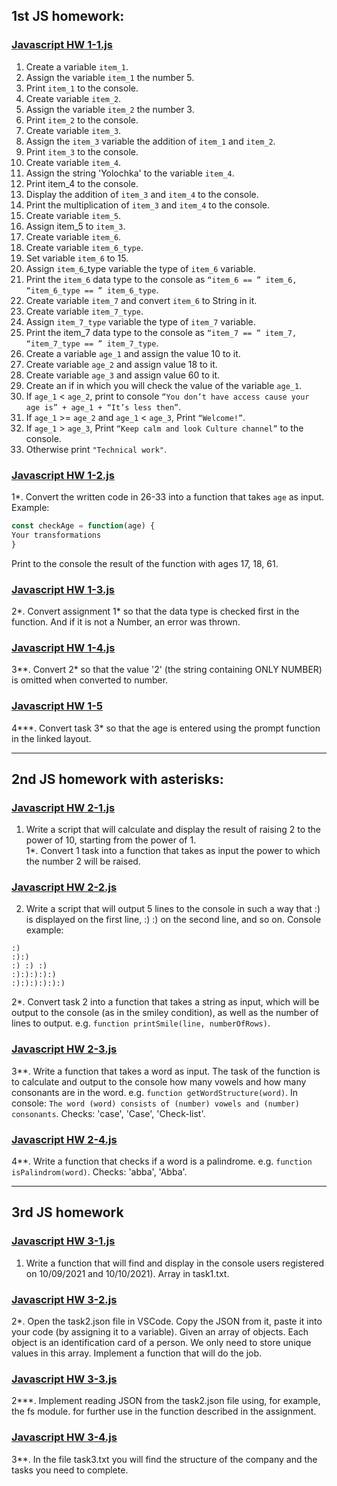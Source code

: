 ## 1st JS homework:

### [Javascript HW 1-1.js](https://github.com/NeonilaH/Javascript/blob/main/Javascript%20HW%201-1.js)

 1. Create a variable `item_1`.
 2. Assign the variable `item_1` the number 5.
 3. Print `item_1` to the console.
 4. Create variable `item_2`.
 5. Assign the variable `item_2` the number 3.
 6. Print `item_2` to the console.
 7. Create variable `item_3`.
 8. Assign the `item_3` variable the addition of `item_1` and `item_2`.
 9. Print `item_3` to the console.
 10. Create variable `item_4`.
 11. Assign the string 'Yolochka' to the variable `item_4`.
 12. Print item_4 to the console.
 13. Display the addition of `item_3` and `item_4` to the console.
 14. Print the multiplication of `item_3` and `item_4` to the console.
 15. Create variable `item_5`.
 16. Assign item_5 to `item_3`.
 17. Create variable `item_6`.
 18. Create variable `item_6_type`.
 19. Set variable `item_6` to 15.
 20. Assign `item_6`_type variable the type of `item_6` variable.
 21. Print the `item_6` data type to the console as `“item_6 == ” item_6, “item_6_type == ” item_6_type`.
 22. Create variable `item_7` and convert `item_6` to String in it.
 23. Create variable `item_7_type`.
 24. Assign `item_7_type` variable the type of `item_7` variable.
 25. Print the item_7 data type to the console as  `“item_7 == ” item_7, “item_7_type == ” item_7_type`.
 26. Create a variable `age_1` and assign the value 10 to it.
 27. Create variable `age_2` and assign value 18 to it.
 28. Create variable `age_3` and assign value 60 to it.
 29. Create an if in which you will check the value of the variable `age_1`.
 30. If `age_1` < `age_2`, print to console `“You don’t have access cause your age is” + age_1 + “It’s less then”`.
 31. If `age_1` >= `age_2` and `age_1` < `age_3`, Print `“Welcome!”`.
 32. If `age_1` > `age_3`, Print `“Keep calm and look Culture channel”` to the console.
 33. Otherwise print `"Technical work"`.

### [Javascript HW 1-2.js](https://github.com/NeonilaH/Javascript/blob/main/Javascript%20HW%201-2.js)

1*.
Convert the written code in 26-33 into a function that takes `age` as input.
Example: 
```js
const checkAge = function(age) {
Your transformations
}
```
Print to the console the result of the function with ages 17, 18, 61.

### [Javascript HW 1-3.js](https://github.com/NeonilaH/Javascript/blob/main/Javascript%20HW%201-3.js)
2*.
Convert assignment 1* so that the data type is checked first in the function. And if it is not a Number, an error was thrown.

### [Javascript HW 1-4.js](https://github.com/NeonilaH/Javascript/blob/main/Javascript%20HW%201-4.js)
3**.
Convert 2* so that the value '2' (the string containing ONLY NUMBER) is omitted when converted to number.

### [Javascript HW 1-5](https://github.com/NeonilaH/Javascript/tree/main/Javascript%20HW%201-5)
4***.
Convert task 3* so that the age is entered using the prompt function in the linked layout.

***

## 2nd JS homework with asterisks:

### [Javascript HW 2-1.js](https://github.com/NeonilaH/Javascript/blob/main/Javascript%20HW%202-1.js)

1. Write a script that will calculate and display the result of raising 2 to the power of 10, starting from the power of 1.</br>
1*. Convert 1 task into a function that takes as input the power to which the number 2 will be raised.

### [Javascript HW 2-2.js](https://github.com/NeonilaH/Javascript/blob/main/Javascript%20HW%202-2.js)
2. Write a script that will output 5 lines to the console in such a way that :) is displayed on the first line, :) :) on the second line, and so on.
Console example:
```
:)
:):)
:) :) :)
:):):):):)
:):):):):):)
```
 2*. Convert task 2 into a function that takes a string as input, which will be output to the console (as in the smiley condition), as well as the number of lines to output. e.g. `function printSmile(line, numberOfRows)`.

### [Javascript HW 2-3.js](https://github.com/NeonilaH/Javascript/blob/main/Javascript%20HW%202-3.js)
3**. Write a function that takes a word as input. The task of the function is to calculate and output to the console how many vowels and how many consonants are in the word.
e.g. `function getWordStructure(word)`. 
In console:
`The word (word) consists of (number) vowels and (number) consonants`.
Checks: 'case', 'Case', 'Check-list'.

### [Javascript HW 2-4.js](https://github.com/NeonilaH/Javascript/blob/main/Javascript%20HW%202-4.js)
4**. Write a function that checks if a word is a palindrome. e.g. `function isPalindrom(word)`. Checks: 'abba', 'Abba'.

***

## 3rd JS homework

### [Javascript HW 3-1.js](https://github.com/NeonilaH/Javascript/blob/main/Javascript%20HW%203-1.js)
1. Write a function that will find and display in the console users registered on 10/09/2021 and 10/10/2021). Array in task1.txt.

### [Javascript HW 3-2.js](https://github.com/NeonilaH/Javascript/blob/main/Javascript%20HW%203-2.js)
2*. Open the task2.json file in VSCode. Copy the JSON from it, paste it into your code (by assigning it to a variable).
Given an array of objects. Each object is an identification card of a person. We only need to store unique values ​​in this array. Implement a function that will do the job.

### [Javascript HW 3-3.js](https://github.com/NeonilaH/Javascript/blob/main/Javascript%20HW%203-3.js)
2***. Implement reading JSON from the task2.json file using, for example, the fs module. for further use in the function described in the assignment.

### [Javascript HW 3-4.js](https://github.com/NeonilaH/Javascript/blob/main/Javascript%20HW%203-4.js)
3**. In the file task3.txt you will find the structure of the company and the tasks you need to complete.

